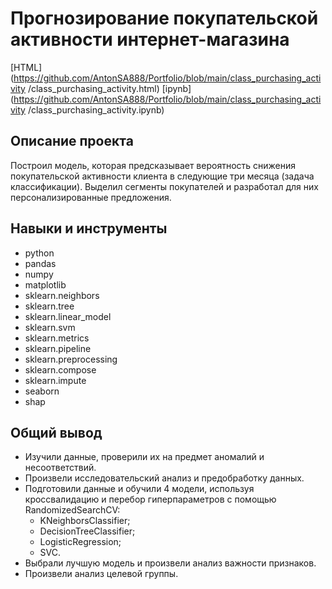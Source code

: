 # Прогнозирование покупательской активности интернет-магазина

[HTML](https://github.com/AntonSA888/Portfolio/blob/main/class_purchasing_activity
/class_purchasing_activity.html) [ipynb](https://github.com/AntonSA888/Portfolio/blob/main/class_purchasing_activity
/class_purchasing_activity.ipynb)

## Описание проекта

Построил модель, которая предсказывает вероятность снижения покупательской активности клиента в следующие три месяца (задача классификации). Выделил сегменты покупателей и разработал для них персонализированные предложения.

## Навыки и инструменты

- python
- pandas
- numpy
- matplotlib
- sklearn.neighbors
- sklearn.tree
- sklearn.linear_model
- sklearn.svm
- sklearn.metrics
- sklearn.pipeline
- sklearn.preprocessing
- sklearn.compose
- sklearn.impute
- seaborn
- shap


## Общий вывод

- Изучили данные, проверили их на предмет аномалий и несоответствий.
- Произвели исследовательский анализ и предобработку данных.
- Подготовили данные и обучили 4 модели, используя кроссвалидацию и перебор гиперпараметров с помощью RandomizedSearchCV:
  - KNeighborsClassifier;
  - DecisionTreeClassifier;
  - LogisticRegression;
  - SVC.
- Выбрали лучшую модель и произвели анализ важности признаков.
- Произвели анализ целевой группы.


